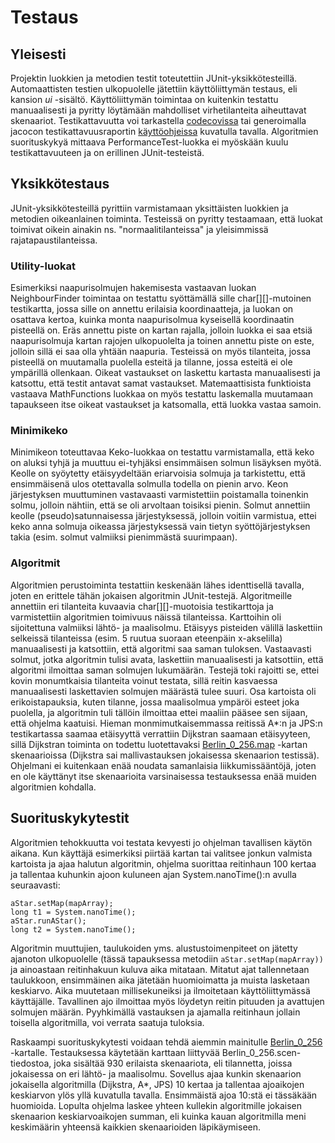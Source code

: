 # Testaus

## Yleisesti
Projektin luokkien ja metodien testit toteutettiin JUnit-yksikkötesteillä. Automaattisten testien ulkopuolelle jätettiin käyttöliittymän testaus, eli kansion _ui_ -sisältö. Käyttöliittymän toimintaa on kuitenkin testattu manuaalisesti ja pyritty löytämään mahdolliset virhetilanteita aiheuttavat skenaariot. Testikattavuutta voi tarkastella [codecovissa](https://codecov.io/gh/chipfrog/Shortest-path-visualizer) tai generoimalla jacocon testikattavuusraportin [käyttöohjeissa](https://github.com/chipfrog/Shortest-path-visualizer/blob/master/dokumentaatio/manual.md) kuvatulla tavalla. Algoritmien suorituskykyä mittaava PerformanceTest-luokka ei myöskään kuulu testikattavuuteen ja on erillinen JUnit-testeistä.

## Yksikkötestaus
JUnit-yksikkötesteillä pyrittiin varmistamaan yksittäisten luokkien ja metodien oikeanlainen toiminta. Testeissä on pyritty testaamaan, että luokat toimivat oikein ainakin ns. "normaalitilanteissa" ja yleisimmissä rajatapaustilanteissa. 

### Utility-luokat
Esimerkiksi naapurisolmujen hakemisesta vastaavan luokan NeighbourFinder toimintaa on testattu syöttämällä sille char[][]-mutoinen testikartta, jossa sille on annettu erilaisia koordinaatteja, ja luokan on osattava kertoa, kuinka monta naapurisolmua kyseisellä koordinaatin pisteellä on. Eräs annettu piste on kartan rajalla, jolloin luokka ei saa etsiä naapurisolmuja kartan rajojen ulkopuolelta ja toinen annettu piste on este, jolloin sillä ei saa olla yhtään naapuria. Testeissä on myös tilanteita, jossa pisteellä on muutamalla puolella esteitä ja tilanne, jossa esteitä ei ole ympärillä ollenkaan. Oikeat vastaukset on laskettu kartasta manuaalisesti ja katsottu, että testit antavat samat vastaukset. Matemaattisista funktioista vastaava MathFunctions luokkaa on myös testattu laskemalla muutamaan tapaukseen itse oikeat vastaukset ja katsomalla, että luokka vastaa samoin.

### Minimikeko
Minimikeon toteuttavaa Keko-luokkaa on testattu varmistamalla, että keko on aluksi tyhjä ja muuttuu ei-tyhjäksi ensimmäisen solmun lisäyksen myötä. Keolle on syöytetty etäisyydeltään eriarvoisia solmuja ja tarkistettu, että ensimmäisenä ulos otettavalla solmulla todella on pienin arvo. Keon järjestyksen muuttuminen vastavaasti varmistettiin poistamalla toinenkin solmu, jolloin nähtiin, että se oli arvoltaan toisiksi pienin. Solmut annettiin keolle (pseudo)satunnaisessa järjestyksessä, jolloin voitiin varmistua, ettei keko anna solmuja oikeassa järjestyksessä vain tietyn syöttöjärjestyksen takia (esim. solmut valmiiksi pienimmästä suurimpaan).

### Algoritmit
Algoritmien perustoiminta testattiin keskenään lähes identtisellä tavalla, joten en erittele tähän jokaisen algoritmin JUnit-testejä. Algoritmeille annettiin eri tilanteita kuvaavia char[][]-muotoisia testikarttoja ja varmistettiin algoritmien toimivuus näissä tilanteissa. Karttoihin oli sijoitettuna valmiiksi lähtö- ja maalisolmu. Etäisyys pisteiden välillä laskettiin selkeissä tilanteissa (esim. 5 ruutua suoraan eteenpäin x-akselilla) manuaalisesti ja katsottiin, että algoritmi saa saman tuloksen. Vastaavasti solmut, jotka algoritmin tulisi avata, laskettiin manuaalisesti ja katsottiin, että algoritmi ilmoittaa saman solmujen lukumäärän. Testejä toki rajoitti se, ettei kovin monumtkaisia tilanteita voinut testata, sillä reitin kasvaessa manuaalisesti laskettavien solmujen määrästä tulee suuri. Osa kartoista oli erikoistapauksia, kuten tilanne, jossa maalisolmua ympäröi esteet joka puolella, ja algoritmin tuli tällöin ilmoittaa ettei maaliin pääsee sen sijaan, että ohjelma kaatuisi. Hieman monmimutkaisemmassa reitissä  A*:n ja JPS:n testikartassa saamaa etäisyyttä verrattiin Dijkstran saamaan etäisyyteen, sillä Dijkstran toiminta on todettu luotettavaksi [Berlin_0_256.map](https://www.movingai.com/benchmarks/street/index.html) -kartan skenaarioissa (Dijkstra sai mallivastauksen jokaisessa skenaarion testissä). Ohjelmani ei kuitenkaan enää noudata samanlaisia liikkumissääntöjä, joten en ole käyttänyt itse skenaarioita varsinaisessa testauksessa enää muiden algoritmien kohdalla.

## Suorituskykytestit
Algoritmien tehokkuutta voi testata kevyesti jo ohjelman tavallisen käytön aikana. Kun käyttäjä esimerkiksi piirtää kartan tai valitsee jonkun valmista kartoista ja ajaa halutun algoritmin, ohjelma suorittaa reitinhaun 100 kertaa ja tallentaa kuhunkin ajoon kuluneen ajan System.nanoTime():n avulla seuraavasti:

```
aStar.setMap(mapArray);
long t1 = System.nanoTime();
aStar.runAStar();
long t2 = System.nanoTime();
 ```
Algoritmin muuttujien, taulukoiden yms. alustustoimenpiteet on jätetty ajanoton ulkopuolelle (tässä tapauksessa metodiin `aStar.setMap(mapArray))` ja ainoastaan reitinhakuun kuluva aika mitataan. Mitatut ajat tallennetaan taulukkoon, ensimmäinen aika jätetään huomioimatta ja muista lasketaan keskiarvo. Aika muutetaan millisekuneiksi ja ilmoitetaan käyttöliittymässä käyttäjälle. Tavallinen ajo ilmoittaa myös löydetyn reitin pituuden ja avattujen solmujen määrän. Pyyhkimällä vastauksen ja ajamalla reitinhaun jollain toisella algoritmilla, voi verrata saatuja tuloksia.

Raskaampi suorituskykytesti voidaan tehdä aiemmin mainitulle [Berlin_0_256](https://www.movingai.com/benchmarks/street/index.html) -kartalle. Testauksessa käytetään karttaan liittyvää Berlin_0_256.scen-tiedostoa, joka sisältää 930 erilaista skenaariota, eli tilannetta, joissa jokaisessa on eri lähtö- ja maalisolmu. Sovellus ajaa kunkin skenaarion jokaisella algoritmilla (Dijkstra, A*, JPS) 10 kertaa ja tallentaa ajoaikojen keskiarvon ylös yllä kuvatulla tavalla. Ensimmäistä ajoa 10:stä ei tässäkään huomioida. Lopulta ohjelma laskee yhteen kullekin algoritmille jokaisen skenaarion keskiarvoaikojen summan, eli kuinka kauan algoritmilla meni keskimäärin yhteensä kaikkien skenaarioiden läpikäymiseen. 
